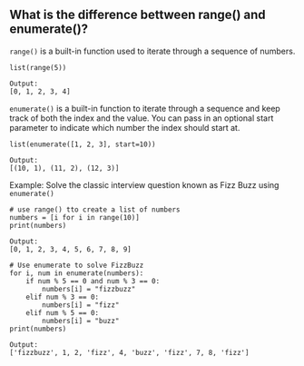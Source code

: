 ## What is the difference bettween range() and enumerate()?

`range()` is a built-in function used to iterate through a sequence of numbers.
```
list(range(5))

Output: 
[0, 1, 2, 3, 4]
```

`enumerate()` is a built-in function to iterate through a sequence and keep track of both the index and the value. You can pass in an optional start parameter to indicate which number the index should start at.
```
list(enumerate([1, 2, 3], start=10))

Output:
[(10, 1), (11, 2), (12, 3)]
```

Example: Solve the classic interview question known as Fizz Buzz using `enumerate()`
```
# use range() tto create a list of numbers
numbers = [i for i in range(10)]
print(numbers)

Output:
[0, 1, 2, 3, 4, 5, 6, 7, 8, 9]

# Use enumerate to solve FizzBuzz
for i, num in enumerate(numbers):
    if num % 5 == 0 and num % 3 == 0:
        numbers[i] = "fizzbuzz"
    elif num % 3 == 0:
        numbers[i] = "fizz"
    elif num % 5 == 0:
        numbers[i] = "buzz"
print(numbers)

Output:
['fizzbuzz', 1, 2, 'fizz', 4, 'buzz', 'fizz', 7, 8, 'fizz']
```
